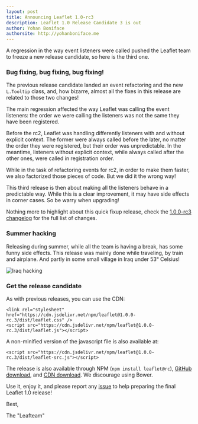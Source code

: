 ```yaml
---
layout: post
title: Announcing Leaflet 1.0-rc3
description: Leaflet 1.0 Release Candidate 3 is out
author: Yohan Boniface
authorsite: http://yohanboniface.me
---
```


A regression in the way event listeners were called pushed the Leaflet team to freeze a new release candidate, so here is the third one.


### Bug fixing, bug fixing, bug fixing!

The previous release candidate landed an event refactoring and the new `L.Tooltip` class, and, how bizarre,
almost all the fixes in this release are related to those two changes!

The main regression affected the way Leaflet was calling the event listeners: the order we were calling the listeners was not the same they have been registered.

Before the rc2, Leaflet was handling differently listeners with and without explicit context. The former were always called before the later, no matter the order they were registered, but their order was unpredictable. In the meantime, listeners without explicit context, while always called after the other ones, were called in registration order.

While in the task of refactoring events for rc2, in order to make them faster, we also factorized those pieces of code. But we did it the wrong way!

This third release is then about making all the listeners behave in a predictable way. While this is a clear improvement, it may have side effects in corner cases. So be warry when upgrading!

Nothing more to highlight about this quick fixup release, check the [1.0.0-rc3 changelog](https://github.com/Leaflet/Leaflet/blob/main/CHANGELOG.md#10-rc3-august-3-2016) for the full list of changes.

### Summer hacking

Releasing during summer, while all the team is having a break, has some funny side effects. This release was mainly done while traveling, by train and airplane.
And partly in some small village in Iraq under 53° Celsius!

![Iraq hacking](/docs/images/2016-08-03-iraq-hacking.jpg)

### Get the release candidate

As with previous releases, you can use the CDN:


    <link rel="stylesheet" href="https://cdn.jsdelivr.net/npm/leaflet@1.0.0-rc.3/dist/leaflet.css" />
    <script src="https://cdn.jsdelivr.net/npm/leaflet@1.0.0-rc.3/dist/leaflet.js"></script>

A non-minified version of the javascript file is also available at:

    <script src="https://cdn.jsdelivr.net/npm/leaflet@1.0.0-rc.3/dist/leaflet-src.js"></script>

The release is also available through NPM (`npm install leaflet@rc`), [GitHub download](https://github.com/Leaflet/Leaflet/archive/v1.0.0-rc.3.zip), and [CDN download](http://cdn.leafletjs.com/leaflet/v1.0.0-rc.3/leaflet.zip). We discourage using Bower.

Use it, enjoy it, and please report any [issue](https://github.com/Leaflet/Leaflet/issues) to help preparing the final Leaflet 1.0 release!


Best,

The "Leafteam"
